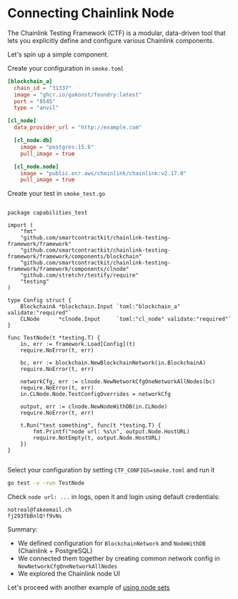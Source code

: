 # Connecting Chainlink Node

The Chainlink Testing Framework (CTF) is a modular, data-driven tool that lets you explicitly define and configure various Chainlink components.

Let's spin up a simple component.


Create your configuration in `smoke.toml`
```toml
[blockchain_a]
  chain_id = "31337"
  image = "ghcr.io/gakonst/foundry:latest"
  port = "8545"
  type = "anvil"

[cl_node]
  data_provider_url = "http://example.com"

  [cl_node.db]
    image = "postgres:15.6"
    pull_image = true

  [cl_node.node]
    image = "public.ecr.aws/chainlink/chainlink:v2.17.0"
    pull_image = true
```

Create your test in `smoke_test.go`
```golang

package capabilities_test

import (
	"fmt"
	"github.com/smartcontractkit/chainlink-testing-framework/framework"
	"github.com/smartcontractkit/chainlink-testing-framework/framework/components/blockchain"
	"github.com/smartcontractkit/chainlink-testing-framework/framework/components/clnode"
	"github.com/stretchr/testify/require"
	"testing"
)

type Config struct {
	BlockchainA *blockchain.Input `toml:"blockchain_a" validate:"required"`
	CLNode      *clnode.Input     `toml:"cl_node" validate:"required"`
}

func TestNode(t *testing.T) {
	in, err := framework.Load[Config](t)
	require.NoError(t, err)

	bc, err := blockchain.NewBlockchainNetwork(in.BlockchainA)
	require.NoError(t, err)

	networkCfg, err := clnode.NewNetworkCfgOneNetworkAllNodes(bc)
	require.NoError(t, err)
	in.CLNode.Node.TestConfigOverrides = networkCfg

	output, err := clnode.NewNodeWithDB(in.CLNode)
	require.NoError(t, err)

	t.Run("test something", func(t *testing.T) {
		fmt.Printf("node url: %s\n", output.Node.HostURL)
		require.NotEmpty(t, output.Node.HostURL)
	})
}


```

Select your configuration by setting `CTF_CONFIGS=smoke.toml` and run it
```bash
go test -v -run TestNode
```

Check `node url: ...` in logs, open it and login using default credentials:
```
notreal@fakeemail.ch
fj293fbBnlQ!f9vNs
```

Summary:
- We defined configuration for `BlockchainNetwork` and `NodeWithDB` (Chainlink + PostgreSQL)
- We connected them together by creating common network config in `NewNetworkCfgOneNetworkAllNodes`
- We explored the Chainlink node UI

Let's proceed with another example of [using node sets](./nodeset_environment)